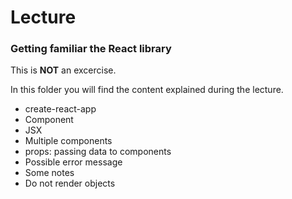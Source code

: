 # Lecture

### Getting familiar the React library

This is **NOT** an excercise.

In this folder you will find the content explained during the lecture. 

- create-react-app
- Component
- JSX
- Multiple components
- props: passing data to components
- Possible error message
- Some notes
- Do not render objects

